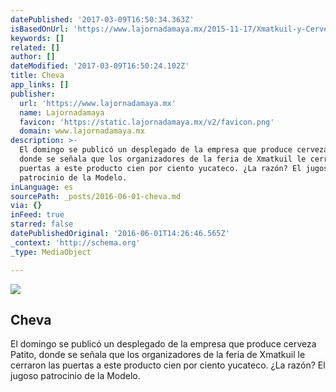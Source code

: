 ```yaml
---
datePublished: '2017-03-09T16:50:34.363Z'
isBasedOnUrl: 'https://www.lajornadamaya.mx/2015-11-17/Xmatkuil-y-Cerveza-Patito'
keywords: []
related: []
author: []
dateModified: '2017-03-09T16:50:24.102Z'
title: Cheva
app_links: []
publisher:
  url: 'https://www.lajornadamaya.mx'
  name: Lajornadamaya
  favicon: 'https://static.lajornadamaya.mx/v2/favicon.png'
  domain: www.lajornadamaya.mx
description: >-
  El domingo se publicó un desplegado de la empresa que produce cerveza Patito,
  donde se señala que los organizadores de la feria de Xmatkuil le cerraron las
  puertas a este producto cien por ciento yucateco. ¿La razón? El jugoso
  patrocinio de la Modelo.
inLanguage: es
sourcePath: _posts/2016-06-01-cheva.md
via: {}
inFeed: true
starred: false
datePublishedOriginal: '2016-06-01T14:26:46.565Z'
_context: 'http://schema.org'
_type: MediaObject

---
```

<article style=""><img src="https://s3-us-west-2.amazonaws.com/the-grid-img/p/7fe7733732271e3a165d0e8bc58797276ffc51c5.jpg" /><h1>Cheva</h1><p>El domingo se publicó un desplegado de la empresa que produce cerveza Patito, donde se señala que los organizadores de la feria de Xmatkuil le cerraron las puertas a este producto cien por ciento yucateco. ¿La razón? El jugoso patrocinio de la Modelo.</p></article>